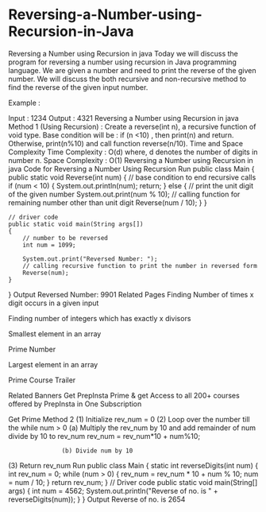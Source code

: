 # Reversing-a-Number-using-Recursion-in-Java

Reversing a Number using Recursion in java
Today we will discuss the program for reversing a number using recursion in Java programming language. We are given a number and need to print the reverse of the given number. We will discuss the both recursive and non-recursive method to find the reverse of the given input number.

Example :

Input : 1234
Output : 4321
Reversing a Number using Recursion in java
Method 1 (Using Recursion) :
Create a reverse(int n), a recursive function of void type.
Base condition will be : if (n <10)  , then print(n) and return.
Otherwise, print(n%10) and call function reverse(n/10).
Time and Space Complexity
Time Complexity : O(d) where, d denotes the number of digits in number n. Space Complexity : O(1)
Reversing a Number using Recursion in java
Code for Reversing a Number Using Recursion
Run
public class Main
{
public static void Reverse(int num)
    {
        // base condition to end recursive calls
        if (num < 10) {
            System.out.println(num);
            return;
        }
        else {
            // print the unit digit of the given number
            System.out.print(num % 10);
            // calling function for remaining number other than unit digit
            Reverse(num / 10);
        }
    }

    // driver code
    public static void main(String args[])
    {
        // number to be reversed
        int num = 1099;

        System.out.print("Reversed Number: ");
        // calling recursive function to print the number in reversed form
        Reverse(num);
    }
}
Output
Reversed Number: 9901
Related Pages
Finding Number of times x digit occurs in a given input
 
Finding number of integers which has exactly x divisors
 
Smallest element in an array

Prime Number

Largest element in an array

Prime Course Trailer

Related Banners
Get PrepInsta Prime & get Access to all 200+ courses offered by PrepInsta in One Subscription

Get Prime
Method 2
(1) Initialize rev_num = 0
(2) Loop over the number till the while num > 0
                   (a) Multiply the rev_num by 10 and add remainder of num divide by 10 to rev_num rev_num = rev_num*10 + num%10;

                   (b) Divide num by 10

(3) Return rev_num
Run
public class Main
{
static int reverseDigits(int num)
    {
        int rev_num = 0;
        while (num > 0) {
            rev_num = rev_num * 10 + num % 10;
            num = num / 10;
        }
        return rev_num;
    }
   // Driver code
   public static void main(String[] args)
  {
    int num = 4562;
    System.out.println("Reverse of no. is " + reverseDigits(num));
   }
 }
Output
Reverse of no. is 2654
